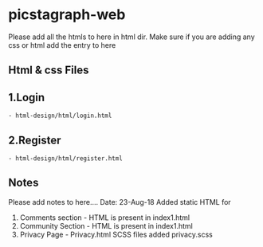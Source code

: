 # picstagraph-web 

Please add all the htmls to here in html dir. Make sure if you are adding any css or html add the entry to here

## Html & css Files

## 1.Login 
    - html-design/html/login.html

## 2.Register 
    - html-design/html/register.html



## Notes

Please add notes to here....
Date: 23-Aug-18
Added static HTML for 
1. Comments section - HTML is present in index1.html
2. Community Section - HTML is present in index1.html
3. Privacy Page - Privacy.html
SCSS files added 
privacy.scss
